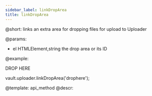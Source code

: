 ```yaml
---
sidebar_label: linkDropArea
title: linkDropArea
---          
```


@short: links an extra area for dropping files for upload to Uploader

@params:

- el 	HTMLElement,string 		the drop area or its ID



@example:
<div id="drophere">DROP HERE</div>

vault.uploader.linkDropArea('drophere');

@template: api_method
@descr:




